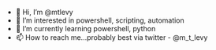 - 👋 Hi, I’m @mtlevy
- 👀 I’m interested in powershell, scripting, automation
- 🌱 I’m currently learning powershell, python
- 📫 How to reach me...probably best via twitter - @m_t_levy

<!---
mtlevy/mtlevy is a ✨ special ✨ repository because its `README.md` (this file) appears on your GitHub profile.
You can click the Preview link to take a look at your changes.
--->

